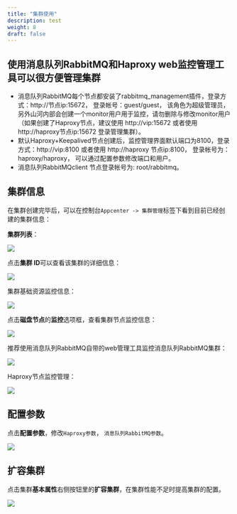 ```yaml
---
title: "集群使用"
description: test
weight: 8
draft: false
---
```


## 使用消息队列RabbitMQ和Haproxy web监控管理工具可以很方便管理集群

- 消息队列RabbitMQ每个节点都安装了rabbitmq_management插件，登录方式：http://节点ip:15672， 登录帐号：guest/guest， 该角色为超级管理员，另外山河内部会创建一个monitor用户用于监控，请勿删除与修改monitor用户（如果创建了Haproxy节点，建议使用 http://vip:15672 或者使用 http://haproxy节点ip:15672 登录管理集群）。
- 默认Haproxy+Keepalived节点创建后，监控管理界面默认端口为8100，登录方式：http://vip:8100 或者使用 http://haproxy 节点ip:8100， 登录帐号为：haproxy/haproxy， 可以通过配置参数修改端口和用户。
- 消息队列RabbitMQclient 节点登录帐号为: root/rabbitmq。

## 集群信息

在集群创建完毕后，可以在控制台`Appcenter -> 集群管理`标签下看到目前已经创建的集群信息：

**集群列表**：

![](../../_images/cluster_list.png)

点击**集群 ID**可以查看该集群的详细信息：

![](../../_images/cluster_info.png)

集群基础资源监控信息：

![](../../_images/resource_monitor.png)

点击**磁盘节点**的**监控**选项框，查看集群节点监控信息：

![](../../_images/node_monitor.png)

推荐使用消息队列RabbitMQ自带的web管理工具监控消息队列RabbitMQ集群：

![](../../_images/rabbimq_web_manage.png)

Haproxy节点监控管理：

![](../../_images/haproxy_monitor.png)

## 配置参数

点击**配置参数**，修改`Haproxy参数`， `消息队列RabbitMQ参数`。

![](../../_images/config_paras.png)

## 扩容集群

点击集群**基本属性**右侧按钮里的**扩容集群**，在集群性能不足时提高集群的配置。

![](../../_images/resize_cluster.png)